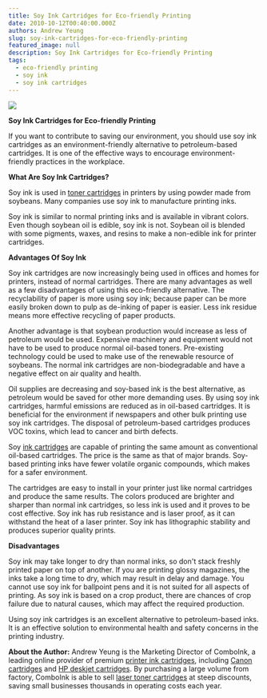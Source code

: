 ```yaml
---
title: Soy Ink Cartridges for Eco-friendly Printing
date: 2010-10-12T00:40:00.000Z
authors: Andrew Yeung
slug: soy-ink-cartridges-for-eco-friendly-printing
featured_image: null
description: Soy Ink Cartridges for Eco-friendly Printing
tags:
  - eco-friendly printing
  - soy ink
  - soy ink cartridges
---
```

[![](/blog/images/spray-soy-insulation-foam.jpg)](/blog/images/spray-soy-insulation-foam.jpg)

**Soy Ink Cartridges for Eco-friendly Printing**

If you want to contribute to saving our environment, you should use soy ink cartridges as an environment-friendly alternative to petroleum-based cartridges. It is one of the effective ways to encourage environment-friendly practices in the workplace.

**What Are Soy Ink Cartridges?**

Soy ink is used in [toner cartridges](https://www.comboink.com/) in printers by using powder made from soybeans. Many companies use soy ink to manufacture printing inks.

Soy ink is similar to normal printing inks and is available in vibrant colors. Even though soybean oil is edible, soy ink is not. Soybean oil is blended with some pigments, waxes, and resins to make a non-edible ink for printer cartridges.

**Advantages Of Soy Ink**

Soy ink cartridges are now increasingly being used in offices and homes for printers, instead of normal cartridges. There are many advantages as well as a few disadvantages of using this eco-friendly alternative. The recyclability of paper is more using soy ink; because paper can be more easily broken down to pulp as de-inking of paper is easier. Less ink residue means more effective recycling of paper products. 

Another advantage is that soybean production would increase as less of petroleum would be used. Expensive machinery and equipment would not have to be used to produce normal oil-based toners. Pre-existing technology could be used to make use of the renewable resource of soybeans. The normal ink cartridges are non-biodegradable and have a negative effect on air quality and health.

Oil supplies are decreasing and soy-based ink is the best alternative, as petroleum would be saved for other more demanding uses. By using soy ink cartridges, harmful emissions are reduced as in oil-based cartridges. It is beneficial for the environment if newspapers and other bulk printing use soy ink cartridges. The disposal of petroleum-based cartridges produces VOC toxins, which lead to cancer and birth defects.

Soy [ink cartridges](https://www.comboink.com/) are capable of printing the same amount as conventional oil-based cartridges. The price is the same as that of major brands. Soy-based printing inks have fewer volatile organic compounds, which makes for a safer environment. 

The cartridges are easy to install in your printer just like normal cartridges and produce the same results. The colors produced are brighter and sharper than normal ink cartridges, so less ink is used and it proves to be cost effective. Soy ink has rub resistance and is laser proof, as it can withstand the heat of a laser printer. Soy ink has lithographic stability and produces superior quality prints.

**Disadvantages**

Soy ink may take longer to dry than normal inks, so don't stack freshly printed paper on top of another. If you are printing glossy magazines, the inks take a long time to dry, which may result in delay and damage. You cannot use soy ink for ballpoint pens and it is not suited for all aspects of printing. As soy ink is based on a crop product, there are chances of crop failure due to natural causes, which may affect the required production.

Using soy ink cartridges is an excellent alternative to petroleum-based inks. It is an effective solution to environmental health and safety concerns in the printing industry.

**About the Author:** Andrew Yeung is the Marketing Director of ComboInk, a leading online provider of premium [printer ink cartridges](https://www.comboink.com/), including [Canon cartridges](https://www.comboink.com/canon-printer-ink-cartridges) and [HP deskjet cartridges](https://www.comboink.com/hewlett-packard-hp-ink-toner-cartridges). By purchasing a large volume from factory, ComboInk is able to sell [laser toner cartridges](https://www.comboink.com/) at steep discounts, saving small businesses thousands in operating costs each year.